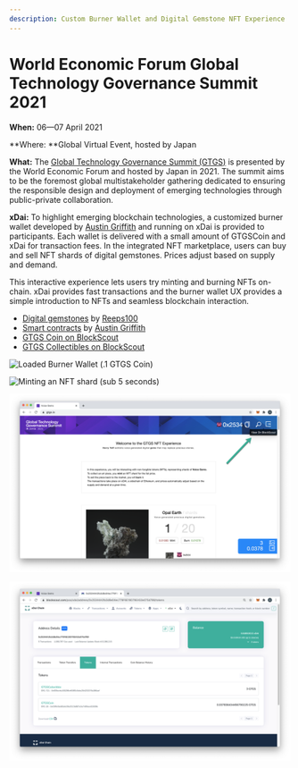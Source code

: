 ```yaml
---
description: Custom Burner Wallet and Digital Gemstone NFT Experience
---
```


# World Economic Forum Global Technology Governance Summit 2021

**When:** 06—07 April 2021

**Where: **Global Virtual Event, hosted by Japan

**What:** The [Global Technology Governance Summit (GTGS)](https://www.weforum.org/events/global-technology-governance-summit-2021) is presented by the World Economic Forum and hosted by Japan in 2021. The summit aims to be the foremost global multistakeholder gathering dedicated to ensuring the responsible design and deployment of emerging technologies through public-private collaboration.&#x20;

**xDai:** To highlight emerging blockchain technologies, a customized burner wallet developed by [Austin Griffith](https://twitter.com/austingriffith) and running on xDai is provided to participants. Each wallet is delivered with a small amount of GTGSCoin and xDai for transaction fees. In the integrated NFT marketplace, users can buy and sell NFT shards of digital gemstones. Prices adjust based on supply and demand.

This interactive experience lets users try minting and burning NFTs on-chain. xDai provides fast transactions and the burner wallet UX provides a simple introduction to NFTs and seamless blockchain interaction.

* [Digital gemstones](https://reeps100.com/project/voicegems) by [Reeps100 ](https://twitter.com/Reeps1)
* [Smart contracts](https://github.com/austintgriffith/scaffold-eth/blob/gtgs-voice-gems/packages/hardhat/contracts/GTGSCollectible.sol) by [Austin Griffith](https://twitter.com/austingriffith)
* [GTGS Coin on BlockScout](https://blockscout.com/xdai/mainnet/tokens/0x03F9C5DC80afE39a3313B867a3A7499eec62609B/token-transfers)
* [GTGS Collectibles on BlockScout](https://blockscout.com/xdai/mainnet/tokens/0x659EC4a168298c46985c0eBe29d253376A386AAf/token-transfers)

![Loaded Burner Wallet (.1 GTGS Coin)](<../../../.gitbook/assets/burner-1 (1).png>)

![Minting an NFT shard (sub 5 seconds)](../../../.gitbook/assets/shard-mint.gif)

![Click to view transactions and wallet interactions on BlockScout](<../../../.gitbook/assets/view on bs1.png>)

![GTGS Coin and Collectibles in BlockScout](<../../../.gitbook/assets/view on bs2.png>)





&#x20;&#x20;
